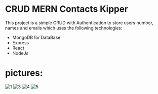 # CRUD MERN Contacts Kipper

This project is a simple CRUD with Authentication to store users number, names and emails which uses the following technologies:

- MongoDB for DataBase
- Express 
- React
- NodeJs

# pictures:
![1](https://user-images.githubusercontent.com/95680946/145202046-4d111dca-5237-4ba1-a9fc-ac183c8fd387.jpg)
![3](https://user-images.githubusercontent.com/95680946/145202049-85a28b09-5c40-412e-83a2-64d3517cc2f6.jpg)
![4](https://user-images.githubusercontent.com/95680946/145202052-5ee0d724-07e5-4aba-aeb9-3ad015072d90.jpg)
![5](https://user-images.githubusercontent.com/95680946/145202061-a06472b5-c9af-4861-97d4-48e33545a0a1.jpg)
